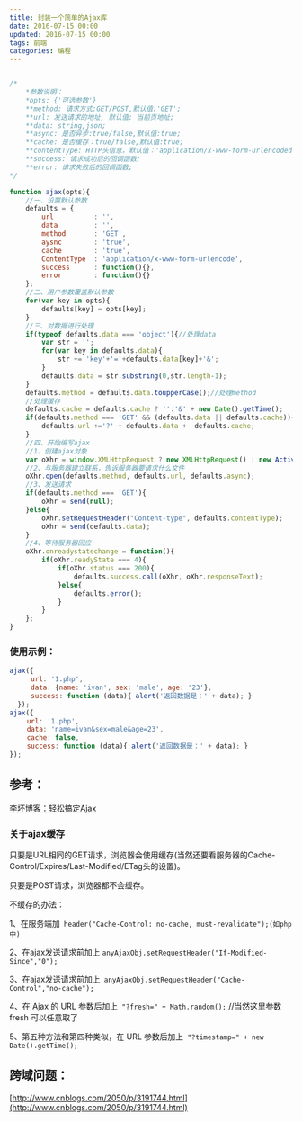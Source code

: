 ```yaml
---
title: 封装一个简单的Ajax库
date: 2016-07-15 00:00
updated: 2016-07-15 00:00
tags: 前端
categories: 编程
---
```


```javascript

/*
	*参数说明：
   	*opts: {'可选参数'}
    **method: 请求方式:GET/POST,默认值:'GET';
    **url: 发送请求的地址, 默认值: 当前页地址;
    **data: string,json;
    **async: 是否异步:true/false,默认值:true;
    **cache: 是否缓存：true/false,默认值:true;
    **contentType: HTTP头信息，默认值：'application/x-www-form-urlencoded';
    **success: 请求成功后的回调函数;
    **error: 请求失败后的回调函数;
*/

function ajax(opts){
	//一、设置默认参数
	defaults = {
		url          : '',
		data         : '',
		method       : 'GET',
		aysnc        : 'true',
		cache        : 'true',
		ContentType  : 'application/x-www-form-urlencode',
		success      : function(){},
		error        : function(){}
	};
	//二、用户参数覆盖默认参数
	for(var key in opts){
		defaults[key] = opts[key];
	}
	//三、对数据进行处理
	if(typeof defaults.data === 'object'){//处理data
		var str = '';
		for(var key in defaults.data){
		 	str += 'key'+'='+defaults.data[key]+'&';
		}
		defaults.data = str.substring(0,str.length-1);
	}
	defaults.method = defaults.data.toupperCase();//处理method
	//处理缓存
	defaults.cache = defaults.cache ? '':'&' + new Date().getTime();
	if(defaults.method === 'GET' && (defaults.data || defaults.cache)){//处理url
		defaults.url +='?' + defaults.data +  defaults.cache;
	}
	//四、开始编写ajax
	//1、创建ajax对象
	var oXhr = window.XMLHttpRequest ? new XMLHttpRequest() : new ActiveXObject('Microsoft.XMLHTTP');
	//2、与服务器建立联系，告诉服务器要请求什么文件
	oXhr.open(defaults.method, defaults.url, defaults.async);
	//3、发送请求
	if(defaults.method === 'GET'){
		oXhr = send(null);
	}else{
		oXhr.setRequestHeader("Content-type", defaults.contentType);
		oXhr = send(defaults.data);
	}
	//4、等待服务器回应
	oXhr.onreadystatechange = function(){
		if(oXhr.readyState === 4){
			if(oXhr.status === 200){
				defaults.success.call(oXhr, oXhr.responseText);
			}else{
				defaults.error();
			}
		}
	};
}
```

### 使用示例：

```javascript
ajax({
  　　url: '1.php',
  　　data: {name: 'ivan', sex: 'male', age: '23'},
  　　success: function (data){ alert('返回数据是：' + data); }
  });
ajax({
 　　url: '1.php',
 　　data: 'name=ivan&sex=male&age=23',
 　　cache: false,
 　　success: function (data){ alert('返回数据是：' + data); }
});

```
## 参考：

[李坏博客：轻松搞定Ajax](http://www.lihuai.net/javascript/2407.html#comment-3715)

### 关于ajax缓存

只要是URL相同的GET请求，浏览器会使用缓存(当然还要看服务器的Cache-Control/Expires/Last-Modified/ETag头的设置)。

只要是POST请求，浏览器都不会缓存。

不缓存的办法：

1、在服务端加` header("Cache-Control: no-cache, must-revalidate");(如php中)`

2、在ajax发送请求前加上 `anyAjaxObj.setRequestHeader("If-Modified-Since","0");`

3、在ajax发送请求前加上` anyAjaxObj.setRequestHeader("Cache-Control","no-cache");`

4、在 Ajax 的 URL 参数后加上` "?fresh=" + Math.random();` //当然这里参数 fresh 可以任意取了

5、第五种方法和第四种类似，在 URL 参数后加上` "?timestamp=" + new Date().getTime();`

## 跨域问题：

[http://www.cnblogs.com/2050/p/3191744.html](http://www.cnblogs.com/2050/p/3191744.html)
